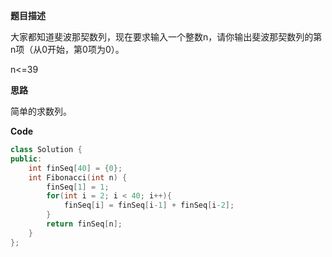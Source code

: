 **题目描述**

大家都知道斐波那契数列，现在要求输入一个整数n，请你输出斐波那契数列的第n项（从0开始，第0项为0）。

n<=39

**思路**

简单的求数列。

**Code**

```c++
class Solution {
public:
    int finSeq[40] = {0};
    int Fibonacci(int n) {
        finSeq[1] = 1;
        for(int i = 2; i < 40; i++){
            finSeq[i] = finSeq[i-1] + finSeq[i-2];
        }
        return finSeq[n];
    }
};
```

